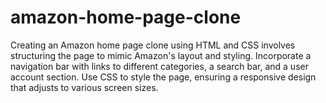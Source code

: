 # amazon-home-page-clone
Creating an Amazon home page clone using HTML and CSS involves structuring the page to mimic Amazon's layout and styling. Incorporate a navigation bar with links to different categories, a search bar, and a user account section. Use CSS to style the page, ensuring a responsive design that adjusts to various screen sizes.
